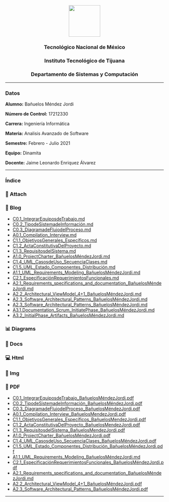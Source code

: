 <div align="center">
<img src="https://www.tijuana.tecnm.mx/wp-content/uploads/2018/09/logo-ITT-2018.jpg" width="100px">

### Tecnológico Nacional de México
### Instituto Tecnológico de Tijuana
### Departamento de Sistemas y Computación
___
</div>

### **Datos**
**Alumno:** Bañuelos Méndez Jordi

**Número de Control:** 17212330

**Carrera:** Ingeniería Informática

**Materia:** Analisis Avanzado de Software

**Semestre:** Febrero - Julio 2021

**Equipo:** Dinamita

**Docente:** Jaime Leonardo Enriquez Álvarez
___
### **Índice**
### :pencil: Attach
### :date: Blog
* [C0.1_IntegrarEquiposdeTrabajo.md](https://github.com/BanuelosMendezJordi/Analisis_Avanzado_17212330/blob/main/blog/C0.1_IntegrarEquiposdeTrabajo_Ba%C3%B1uelosMendezJordi.md)
* [C0.2_TipodeSistemadeInformación.md](https://github.com/BanuelosMendezJordi/Analisis_Avanzado_17212330/blob/main/blog/C0.2_TipodeSistemadeInformaci%C3%B3n_Ba%C3%B1uelosMendezJordi.md)
* [C0.3_DiagramadeFlujodelProceso.md](https://github.com/BanuelosMendezJordi/Analisis_Avanzado_17212330/blob/main/blog/C0.3_DiagramadeFlujodelProceso_BanuelosMendezJordi.md)
* [A0.1_Compilation_Interview.md](https://github.com/BanuelosMendezJordi/Analisis_Avanzado_17212330/blob/main/blog/A0.1_Compilation_Interview_BanuelosMendezJordi.md)
* [C1.1_ObjetivosGenerales_Específicos.md](https://github.com/BanuelosMendezJordi/Analisis_Avanzado_17212330/blob/main/blog/C1.1_ObjetivosGenerales_Especificos.md)
* [C1.2_ActaConstitutivaDelProyecto.md](https://github.com/BanuelosMendezJordi/Analisis_Avanzado_17212330/blob/main/blog/C1.2_ActaConstitutivaDelProyecto_Ba%C3%B1uelosM%C3%A9ndezJordi.md)
* [C1.3_RequisitosdelSistema.md](https://github.com/BanuelosMendezJordi/Analisis_Avanzado_17212330/blob/main/blog/C1.3_RequisitosdelSistema_Ba%C3%B1uelosM%C3%A9ndezJordi.md)
* [A1.0_ProjectCharter_BañuelosMéndezJordi.md](https://github.com/BanuelosMendezJordi/Analisis_Avanzado_17212330/blob/main/blog/A1.0_ProjectCharter_Ba%C3%B1uelosM%C3%A9ndezJordi.md)
* [C1.4_UML_CasosdeUso_SecuenciaClases.md](https://github.com/BanuelosMendezJordi/Analisis_Avanzado_17212330/blob/main/blog/C1.4_UML_CasosdeUso_SecuenciaClases_Ba%C3%B1uelosM%C3%A9ndezJordi.md)
* [C1.5_UML_Estado_Componentes_Distribución.md](https://github.com/BanuelosMendezJordi/Analisis_Avanzado_17212330/blob/main/blog/C1.5_UML_Estado_Componentes_Distribuci%C3%B3n_Ba%C3%B1uelosM%C3%A9ndezJordi.md)
* [A1.1_UML_Requirements_Modeling_BañuelosMéndezJordi.md](https://github.com/BanuelosMendezJordi/Analisis_Avanzado_17212330/blob/main/blog/A1.1_UML_Requirements_Modeling_Ba%C3%B1uelosM%C3%A9ndezJordi.md)
* [C2.1_EspecificaciónRequerimientosFuncionales.md](https://github.com/BanuelosMendezJordi/Analisis_Avanzado_17212330/blob/main/blog/C2.1_Especificaci%C3%B3nRequerimientosFuncionales_Ba%C3%B1uelosM%C3%A9ndezJordi.md)
* [A2.1_Requirements_specifications_and_documentation_BañuelosMéndezJordi.md](https://github.com/BanuelosMendezJordi/Analisis_Avanzado_17212330/blob/main/blog/A2.1_Requirements_specifications_and_documentation_Ba%C3%B1uelsoM%C3%A9ndezJordi.md)
* [A2.2_Architectural_ViewModel_4+1_BañuelosMéndezJordi.md](https://github.com/BanuelosMendezJordi/Analisis_Avanzado_17212330/blob/main/blog/A2.2_Architectural_ViewModel_4%2B1_Ba%C3%B1uelosM%C3%A9ndezJordi.md)
* [A2.3_Software_Architectural_Patterns_BañuelosMéndezJordi.md](https://github.com/BanuelosMendezJordi/Analisis_Avanzado_17212330/blob/main/blog/A2.3_Software_Architectural_Patterns_Ba%C3%B1uelosM%C3%A9ndezJordi.md)
* [A2.3_Software_Architectural_Patterns_BañuelosMéndezJordi.md](https://github.com/BanuelosMendezJordi/Analisis_Avanzado_17212330/blob/main/blog/A2.3_Software_Architectural_Patterns_Ba%C3%B1uelosM%C3%A9ndezJordi.md)
* [A3.1.Documentation_Scrum_InitiatePhase_BañuelosMéndezJordi.md](https://github.com/BanuelosMendezJordi/Analisis_Avanzado_17212330/blob/main/blog/A3.1.Documentation_Scrum_InitiatePhase_Ba%C3%B1uelosM%C3%A9ndezJordi.md)
* [A3.2_InitialPhase_Artifacts_BañuelosMéndezJordi.md](https://github.com/BanuelosMendezJordi/Analisis_Avanzado_17212330/blob/main/blog/A3.2_InitialPhase_Artifacts_Ba%C3%B1uelosM%C3%A9ndezJordi.md)

### :bar_chart: Diagrams
### :page_with_curl: Docs
### :computer: Html
### :mountain_bicyclist: Img
### :closed_book: PDF
* [C0.1_IntegrarEquiposdeTrabajo_BañuelosMéndezJordi.pdf](https://github.com/BanuelosMendezJordi/Analisis_Avanzado_17212330/blob/main/pdf/C0.1_IntegrarEquiposdeTrabajo_Ba%C3%B1uelosMendezJordi.pdf)
* [C0.2_TipodeSistemadeInformación_BañuelosMéndezJordi.pdf](https://github.com/BanuelosMendezJordi/Analisis_Avanzado_17212330/blob/main/pdf/C0.2_TipodeSistemadeInformaci%C3%B3n_Ba%C3%B1uelosMendezJordi.pdf)
* [C0.3_DiagramadeFlujodelProceso_BañuelosMéndezJordi.pdf](https://github.com/BanuelosMendezJordi/Analisis_Avanzado_17212330/blob/main/pdf/C0.3_DiagramadeFlujodelProceso_BanuelosMendezJordi.pdf)
* [A0.1_Compilation_Interview_BañuelosMendezJordi.pdf](https://github.com/BanuelosMendezJordi/Analisis_Avanzado_17212330/blob/main/pdf/A0.1_Compilation_Interview_BanuelosMendezJordi.pdf)
* [C1.1_ObjetivosGenerales_Específicos_BañuelosMendezJordi.pdf](https://github.com/BanuelosMendezJordi/Analisis_Avanzado_17212330/blob/main/pdf/C1.1_ObjetivosGeneralesEspecificos_Ba%C3%B1uelosMendezJordi.pdf)
* [C1.2_ActaConstitutivaDelProyecto_BañuelosMendezJordi.pdf](https://github.com/BanuelosMendezJordi/Analisis_Avanzado_17212330/blob/main/pdf/C1.2_ActaConstitutivaDelProyecto_Ba%C3%B1uelosM%C3%A9ndezJordi.pdf)
* [C1.3_RequisitosdelSistema_BañuelosMendezJordi.pdf](https://github.com/BanuelosMendezJordi/Analisis_Avanzado_17212330/blob/main/pdf/C1.3_RequisitosdelSistema_Ba%C3%B1uelosM%C3%A9ndezJordi.pdf)
* [A1.0_ProjectCharter_BañuelosMéndezJordi.pdf](https://github.com/BanuelosMendezJordi/Analisis_Avanzado_17212330/blob/main/pdf/A1.0_ProjectCharter_Ba%C3%B1uelosM%C3%A9ndezJordi.pdf)
* [C1.4_UML_CasosdeUso_SecuenciaClases_BañuelosMéndezJordi.pdf](https://github.com/BanuelosMendezJordi/Analisis_Avanzado_17212330/blob/main/pdf/A1.0_ProjectCharter_Ba%C3%B1uelosM%C3%A9ndezJordi.pdf)
* [C1.5_UML_Estado_Componentes_Distribución_BañuelosMéndezJordi.pdf](https://github.com/BanuelosMendezJordi/Analisis_Avanzado_17212330/blob/main/pdf/C1.5_UML_Estado_Componentes_Distribuci%C3%B3n_Ba%C3%B1uelosM%C3%A9ndezJordi.pdf)
* [A1.1_UML_Requirements_Modeling_BañuelosMéndezJordi.md](https://github.com/BanuelosMendezJordi/Analisis_Avanzado_17212330/blob/main/pdf/A1.1_UML_Requirements_Modeling_Ba%C3%B1uelosM%C3%A9ndezJordi.pdf)
* [C2.1_EspecificaciónRequerimientosFuncionales_BañuelosMéndezJordi.pdf](https://github.com/BanuelosMendezJordi/Analisis_Avanzado_17212330/blob/main/pdf/C2.1_Especificaci%C3%B3nRequerimientosFuncionales_Ba%C3%B1uelosM%C3%A9ndezJordi.pdf)
* [A2.1_Requirements_specifications_and_documentation_BañuelosMéndezJordi.md](https://github.com/BanuelosMendezJordi/Analisis_Avanzado_17212330/blob/main/pdf/A2.1_Requirements_specifications_and_documentation_Ba%C3%B1uelsoM%C3%A9ndezJordi.pdf)
* [A2.2_Architectural_ViewModel_4+1_BañuelosMéndezJordi.pdf](https://github.com/BanuelosMendezJordi/Analisis_Avanzado_17212330/blob/main/pdf/A2.2_Architectural_ViewModel_4%2B1_Ba%C3%B1uelosM%C3%A9ndezJordi.pdf)
* [A2.3_Software_Architectural_Patterns_BañuelosMéndezJordi.pdf](https://github.com/BanuelosMendezJordi/Analisis_Avanzado_17212330/blob/main/pdf/A2.3_Software_Architectural_Patterns_Ba%C3%B1uelosM%C3%A9ndezJordi.pdf)
___